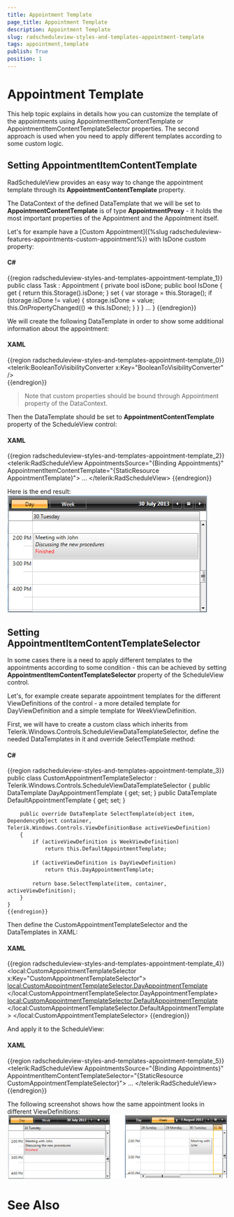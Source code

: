```yaml
---
title: Appointment Template
page_title: Appointment Template
description: Appointment Template
slug: radscheduleview-styles-and-templates-appointment-template
tags: appointment,template
publish: True
position: 1
---
```


# Appointment Template



This help topic explains in details how you can customize the template of the appointments using AppointmentItemContentTemplate or AppointmentItemContentTemplateSelector properties. The second approach
        is used when you need to apply different templates according to some custom logic.

## Setting AppointmentItemContentTemplate

RadScheduleView provides an easy way to change the appointment template through its __AppointmentContentTemplate__ property.
        

The DataContext of the defined DataTemplate that we will be set to __AppointmentContentTemplate__ is of type __AppointmentProxy__ - it holds the most important properties of the Appointment and the Appointment itself. 
        

Let's for example have a [Custom Appointment]({%slug radscheduleview-features-appointments-custom-appointment%}) with IsDone custom property:          
        

#### __C#__

{{region radscheduleview-styles-and-templates-appointment-template_1}}
	public class Task : Appointment
	{
	    private bool isDone;
	    public bool IsDone
	    {
	        get
	        {
	            return this.Storage<Task>().isDone;
	        }
	        set
	        {
	            var storage = this.Storage<Task>();
	            if (storage.isDone != value)
	            {
	                storage.isDone = value;
	                this.OnPropertyChanged(() => this.IsDone);
	            }
	        }
	    }
		...
	}
	{{endregion}}



We will create the following DataTemplate in order to show some additional information about the appointment:

#### __XAML__

{{region radscheduleview-styles-and-templates-appointment-template_0}}
	    <telerik:BooleanToVisibilityConverter x:Key="BooleanToVisibilityConverter" />
		<DataTemplate x:Key="AppointmentTemplate">
			<StackPanel>
				<TextBlock Text="{Binding Subject}" TextWrapping="Wrap" TextTrimming="WordEllipsis"/>
				<TextBlock Text="{Binding Body}" FontStyle="Italic" TextWrapping="Wrap" TextTrimming="WordEllipsis"/>
				<TextBlock Text="Finished" Foreground="Red" Visibility="{Binding Appointment.IsDone, Converter={StaticResource BooleanToVisibilityConverter}}" />            
			</StackPanel>
		</DataTemplate>
	{{endregion}}



>Note that custom properties should be bound through Appointment property of the DataContext.

Then the DataTemplate should be set to __AppointmentContentTemplate__ property of the ScheduleView control:
        

#### __XAML__

{{region radscheduleview-styles-and-templates-appointment-template_2}}
			<telerik:RadScheduleView 
					AppointmentsSource="{Binding Appointments}"						
					AppointmentItemContentTemplate="{StaticResource AppointmentTemplate}">
				...
			</telerik:RadScheduleView>
	{{endregion}}



Here is the end result:![radscheduleview appointment template 1](images/radscheduleview_appointment_template_1.png)

## Setting AppointmentItemContentTemplateSelector

In some cases there is a need to apply different templates to the appointments according to some condition - this can be achieved by setting __AppointmentItemContentTemplateSelector__ property of the ScheduleView control.

Let's, for example create separate appointment templates for the different ViewDefinitions of the control - a more detailed template for DayViewDefinition and a simple template for WeekViewDefinition.

First, we will have to create a custom class which inherits from Telerik.Windows.Controls.ScheduleViewDataTemplateSelector, define the needed DataTemplates in it and override SelectTemplate method:

#### __C#__

{{region radscheduleview-styles-and-templates-appointment-template_3}}
	public class CustomAppointmentTemplateSelector : Telerik.Windows.Controls.ScheduleViewDataTemplateSelector
	{
	    public DataTemplate DayAppointmentTemplate { get; set; }
		public DataTemplate DefaultAppointmentTemplate { get; set; }
			
	
		public override DataTemplate SelectTemplate(object item, DependencyObject container, Telerik.Windows.Controls.ViewDefinitionBase activeViewDefinition)
		{
	        if (activeViewDefinition is WeekViewDefinition)
	            return this.DefaultAppointmentTemplate;
	
			if (activeViewDefinition is DayViewDefinition)
				return this.DayAppointmentTemplate;		
	
			return base.SelectTemplate(item, container, activeViewDefinition);
		}
	}
	{{endregion}}



Then define the CustomAppointmentTemplateSelector and the DataTemplates in XAML:

#### __XAML__

{{region radscheduleview-styles-and-templates-appointment-template_4}}
	<local:CustomAppointmentTemplateSelector x:Key="CustomAppointmentTemplateSelector">
	    <local:CustomAppointmentTemplateSelector.DayAppointmentTemplate>
	        <DataTemplate>
	            <StackPanel>
	                <TextBlock Text="{Binding Subject}" TextWrapping="Wrap" TextTrimming="WordEllipsis"/>
	                <TextBlock Text="{Binding Body}" TextWrapping="Wrap" TextTrimming="WordEllipsis"/>
	                <TextBlock Text="Finished" Foreground="Red" Visibility="{Binding Appointment.IsDone, Converter={StaticResource BooleanToVisibilityConverter}}" />
	            </StackPanel>
	        </DataTemplate>
	    </local:CustomAppointmentTemplateSelector.DayAppointmentTemplate>
	    <local:CustomAppointmentTemplateSelector.DefaultAppointmentTemplate>
	        <DataTemplate>
	            <TextBlock Text="{Binding Subject}" TextWrapping="Wrap" TextTrimming="WordEllipsis"/>
	        </DataTemplate>
	    </local:CustomAppointmentTemplateSelector.DefaultAppointmentTemplate>
	</local:CustomAppointmentTemplateSelector>
	{{endregion}}



And apply it to the ScheduleView:

#### __XAML__

{{region radscheduleview-styles-and-templates-appointment-template_5}}
	<telerik:RadScheduleView 
			AppointmentsSource="{Binding Appointments}"						
			AppointmentItemContentTemplateSelector="{StaticResource CustomAppointmentTemplateSelector}">
			...
	</telerik:RadScheduleView>
	{{endregion}}



The following screenshot shows how the same appointment looks in different ViewDefinitions:![radscheduleview appointment template 2](images/radscheduleview_appointment_template_2.png)

# See Also

